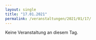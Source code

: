 ```yaml
---
layout: single
title: "17.01.2021"
permalink: /veranstaltungen/2021/01/17/
---
```


Keine Veranstaltung an diesem Tag.
